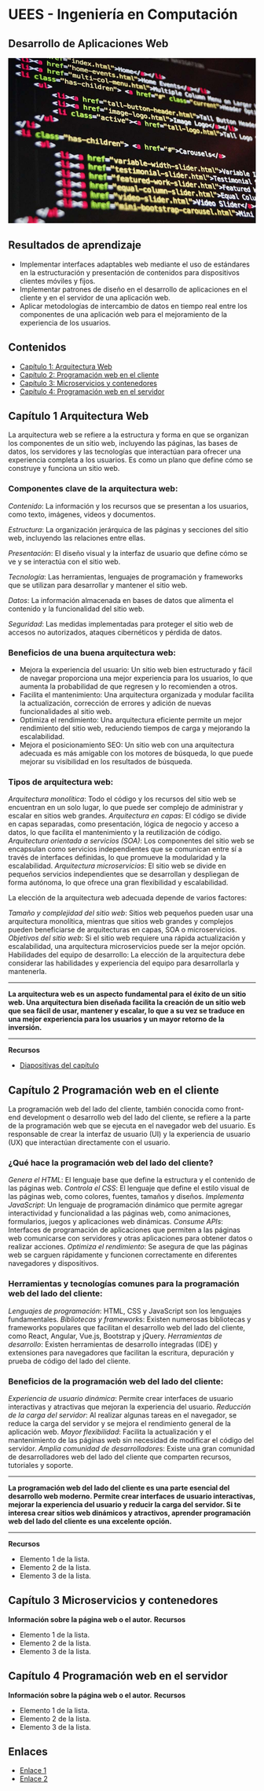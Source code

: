 # UEES - Ingeniería en Computación
## Desarrollo de Aplicaciones Web
![](code-1076536_960_720.jpg)
## Resultados de aprendizaje

* Implementar interfaces adaptables web mediante el uso de estándares en la estructuración y presentación de contenidos para dispositivos clientes móviles y fijos.
* Implementar patrones de diseño en el desarrollo de aplicaciones en el cliente y en el servidor de una aplicación web.
* Aplicar metodologías de intercambio de datos en tiempo real entre los componentes de una aplicación web para el mejoramiento de la experiencia de los usuarios.

## Contenidos

* [Capítulo 1: Arquitectura Web](#capítulo-1-arquitectura-web)
* [Capítulo 2: Programación web en el cliente](#capítulo-2-programación-web-en-el-cliente)
* [Capítulo 3: Microservicios y contenedores](#capítulo-3-microservicios-y-contenedores)
* [Capítulo 4: Programación web en el servidor](#capítulo-4-programación-web-en-el-servidor)


## Capítulo 1 Arquitectura Web

La arquitectura web se refiere a la estructura y forma en que se organizan los componentes de un sitio web, incluyendo las páginas, las bases de datos, los servidores y las tecnologías que interactúan para ofrecer una experiencia completa a los usuarios. Es como un plano que define cómo se construye y funciona un sitio web.

### Componentes clave de la arquitectura web:

*Contenido*: La información y los recursos que se presentan a los usuarios, como texto, imágenes, videos y documentos.

*Estructura*: La organización jerárquica de las páginas y secciones del sitio web, incluyendo las relaciones entre ellas.

*Presentación*: El diseño visual y la interfaz de usuario que define cómo se ve y se interactúa con el sitio web.

*Tecnología*: Las herramientas, lenguajes de programación y frameworks que se utilizan para desarrollar y mantener el sitio web.

*Datos*: La información almacenada en bases de datos que alimenta el contenido y la funcionalidad del sitio web.

*Seguridad*: Las medidas implementadas para proteger el sitio web de accesos no autorizados, ataques cibernéticos y pérdida de datos.

### Beneficios de una buena arquitectura web:

- Mejora la experiencia del usuario: Un sitio web bien estructurado y fácil de navegar proporciona una mejor experiencia para los usuarios, lo que aumenta la probabilidad de que regresen y lo recomienden a otros.
- Facilita el mantenimiento: Una arquitectura organizada y modular facilita la actualización, corrección de errores y adición de nuevas funcionalidades al sitio web.
- Optimiza el rendimiento: Una arquitectura eficiente permite un mejor rendimiento del sitio web, reduciendo tiempos de carga y mejorando la escalabilidad.
- Mejora el posicionamiento SEO: Un sitio web con una arquitectura adecuada es más amigable con los motores de búsqueda, lo que puede mejorar su visibilidad en los resultados de búsqueda.
### Tipos de arquitectura web:

*Arquitectura monolítica*: Todo el código y los recursos del sitio web se encuentran en un solo lugar, lo que puede ser complejo de administrar y escalar en sitios web grandes.
*Arquitectura en capas*: El código se divide en capas separadas, como presentación, lógica de negocio y acceso a datos, lo que facilita el mantenimiento y la reutilización de código.
*Arquitectura orientada a servicios (SOA)*: Los componentes del sitio web se encapsulan como servicios independientes que se comunican entre sí a través de interfaces definidas, lo que promueve la modularidad y la escalabilidad.
*Arquitectura microservicios*: El sitio web se divide en pequeños servicios independientes que se desarrollan y despliegan de forma autónoma, lo que ofrece una gran flexibilidad y escalabilidad.

La elección de la arquitectura web adecuada depende de varios factores:

*Tamaño y complejidad del sitio web*: Sitios web pequeños pueden usar una arquitectura monolítica, mientras que sitios web grandes y complejos pueden beneficiarse de arquitecturas en capas, SOA o microservicios.
*Objetivos del sitio web*: Si el sitio web requiere una rápida actualización y escalabilidad, una arquitectura microservicios puede ser la mejor opción.
Habilidades del equipo de desarrollo: La elección de la arquitectura debe considerar las habilidades y experiencia del equipo para desarrollarla y mantenerla.

*** 
**La arquitectura web es un aspecto fundamental para el éxito de un sitio web. Una arquitectura bien diseñada facilita la creación de un sitio web que sea fácil de usar, mantener y escalar, lo que a su vez se traduce en una mejor experiencia para los usuarios y un mayor retorno de la inversión.**
***

**Recursos**

* [Diapositivas del capítulo](archivosC1/)

## Capítulo 2 Programación web en el cliente

La programación web del lado del cliente, también conocida como front-end development o desarrollo web del lado del cliente, se refiere a la parte de la programación web que se ejecuta en el navegador web del usuario. Es responsable de crear la interfaz de usuario (UI) y la experiencia de usuario (UX) que interactúan directamente con el usuario.

### ¿Qué hace la programación web del lado del cliente?

*Genera el HTML*: El lenguaje base que define la estructura y el contenido de las páginas web.
*Controla el CSS*: El lenguaje que define el estilo visual de las páginas web, como colores, fuentes, tamaños y diseños.
*Implementa JavaScript*: Un lenguaje de programación dinámico que permite agregar interactividad y funcionalidad a las páginas web, como animaciones, formularios, juegos y aplicaciones web dinámicas.
*Consume APIs*: Interfaces de programación de aplicaciones que permiten a las páginas web comunicarse con servidores y otras aplicaciones para obtener datos o realizar acciones.
*Optimiza el rendimiento*: Se asegura de que las páginas web se carguen rápidamente y funcionen correctamente en diferentes navegadores y dispositivos.

### Herramientas y tecnologías comunes para la programación web del lado del cliente:

*Lenguajes de programación*: HTML, CSS y JavaScript son los lenguajes fundamentales.
*Bibliotecas y framework*s: Existen numerosas bibliotecas y frameworks populares que facilitan el desarrollo web del lado del cliente, como React, Angular, Vue.js, Bootstrap y jQuery.
*Herramientas de desarrollo*: Existen herramientas de desarrollo integradas (IDE) y extensiones para navegadores que facilitan la escritura, depuración y prueba de código del lado del cliente.

### Beneficios de la programación web del lado del cliente:

*Experiencia de usuario dinámica*: Permite crear interfaces de usuario interactivas y atractivas que mejoran la experiencia del usuario.
*Reducción de la carga del servidor*: Al realizar algunas tareas en el navegador, se reduce la carga del servidor y se mejora el rendimiento general de la aplicación web.
*Mayor flexibilidad*: Facilita la actualización y el mantenimiento de las páginas web sin necesidad de modificar el código del servidor.
*Amplia comunidad de desarrolladore*s: Existe una gran comunidad de desarrolladores web del lado del cliente que comparten recursos, tutoriales y soporte.

***
**La programación web del lado del cliente es una parte esencial del desarrollo web moderno. Permite crear interfaces de usuario interactivas, mejorar la experiencia del usuario y reducir la carga del servidor. Si te interesa crear sitios web dinámicos y atractivos, aprender programación web del lado del cliente es una excelente opción.**
***

**Recursos**

* Elemento 1 de la lista.
* Elemento 2 de la lista.
* Elemento 3 de la lista.

## Capítulo 3 Microservicios y contenedores

**Información sobre la página web o el autor.**
**Recursos**

* Elemento 1 de la lista.
* Elemento 2 de la lista.
* Elemento 3 de la lista.

## Capítulo 4 Programación web en el servidor

**Información sobre la página web o el autor.**
**Recursos**

* Elemento 1 de la lista.
* Elemento 2 de la lista.
* Elemento 3 de la lista.
## Enlaces

* [Enlace 1](https://www.ejemplo.com)
* [Enlace 2](https://www.otroejemplo.com)
